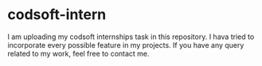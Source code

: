 # codsoft-intern
I am uploading my codsoft internships task in this repository. I hava tried to incorporate every possible feature in my projects. If you have any query related to my work, feel free to contact me.
